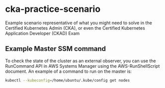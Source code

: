 # cka-practice-scenario

Example scenario representative of what you might need to solve in the Certified Kubernetes Admin (CKA), or even the Certified Kubernetes Application Developer (CKAD) Exam

## Example Master SSM command

To check the state of the cluster as an external observer, you can use the RunCommand API in AWS Systems Manager using the AWS-RunShellScript document. An example of a command to run on the master is:

```sh
kubectl --kubeconfig=/home/ubuntu/.kube/config get nodes
```
